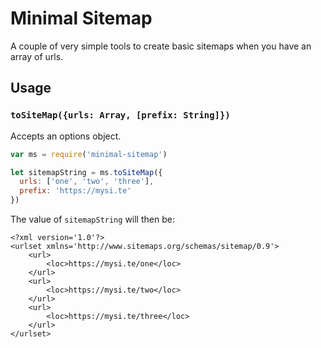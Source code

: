 # Minimal Sitemap

A couple of very simple tools to create basic sitemaps when you have an array of urls.

## Usage

### `toSiteMap({urls: Array, [prefix: String]})`
Accepts an options object.

```js
var ms = require('minimal-sitemap')

let sitemapString = ms.toSiteMap({
  urls: ['one', 'two', 'three'],
  prefix: 'https://mysi.te'
})

```

The value of `sitemapString` will then be:

```
<?xml version='1.0'?>
<urlset xmlns='http://www.sitemaps.org/schemas/sitemap/0.9'>
    <url>
        <loc>https://mysi.te/one</loc>
    </url>
    <url>
        <loc>https://mysi.te/two</loc>
    </url>
    <url>
        <loc>https://mysi.te/three</loc>
    </url>
</urlset>
```
